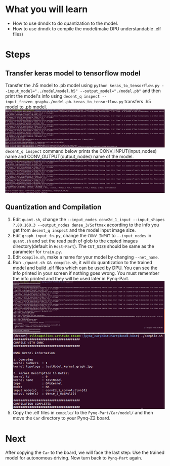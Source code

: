 <!--
 * @Author: Sauron Wu
 * @GitHub: wutianze
 * @Email: 1369130123qq@gmail.com
 * @Date: 2019-10-15 16:38:14
 * @LastEditors: Please set LastEditors
 * @LastEditTime: 2020-02-28 11:04:23
 * @Description: 
 -->
# What you will learn
- How to use dnndk to do quantization to the model.
- How to use dnndk to compile the model(make DPU understandable .elf files)

# Steps
## Transfer keras model to tensorflow model
Transfer the .h5 model to .pb model using `python keras_to_tensorflow.py --input_model="../model/model.h5" --output_model="./model.pb"` and then print the model's info using `decent_q inspect --input_frozen_graph=./model.pb`.
`keras_to_tensorflow.py` transfers .h5 model to .pb model.
![Keras to Tensorflow](./keras_to_tensorflow.png)
`decent_q inspect` command below prints the CONV_INPUT(input_nodes) name and CONV_OUTPUT(output_nodes) name of the model.
![decent_q inspect](./inspect_pb.png)
## Quantization and Compilation
1. Edit `quant.sh`, change the `--input_nodes conv2d_1_input --input_shapes ?,80,160,3 --output_nodes dense_3/Softmax` according to the info you get from `decent_q inspect` and the model input image size.  
2. Edit `graph_input_fn.py`, change the `CONV_INPUT` to `--input_nodes` in `quant.sh` and set the read path of glob to the copied images directory(default in `Host-Part`). The `CUT_SIZE` should be same as the parameter for `train.py`. 
3. Edit `compile.sh`, make a name for your model by changing `--net_name`.
4. Run `./quant.sh && compile.sh`, it will do quantization to the trained model and build .elf files which can be used by DPU. You can see the info printed in your screen if nothing goes wrong. You must remember the info printed and they will be used later in Pynq-Part. 
![quant](./quant.png)
![compile](./compile.png)
5. Copy the .elf files in `compile/` to the `Pynq-Part/Car/model/` and then move the `Car` directory to your Pynq-Z2 board.

# Next
After copying the `Car` to the board, we will face the last step: Use the trained model for autonomous driving. Now turn back to `Pynq-Part` again.
